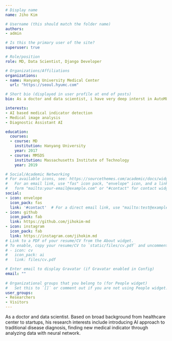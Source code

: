 ```yaml
---
# Display name
name: Jiho Kim

# Username (this should match the folder name)
authors:
- admin

# Is this the primary user of the site?
superuser: true

# Role/position
role: MD, Data Scientist, Django Developer

# Organizations/Affiliations
organizations:
- name: Hanyang University Medical Center
  url: "https://seoul.hyumc.com"

# Short bio (displayed in user profile at end of posts)
bio: As a doctor and data scientist, i have very deep interst in AutoML for analyzing medical data.

interests:
- AI based medical indicator detection
- Medical image analysis
- Diagnostic Assistant AI

education:
  courses:
  - course: MD
    institution: Hanyang University
    year: 2017
  - course: MMSDS
    institution: Massachusetts Institute of Technology
    year: 2019

# Social/Academic Networking
# For available icons, see: https://sourcethemes.com/academic/docs/widgets/#icons
#   For an email link, use "fas" icon pack, "envelope" icon, and a link in the
#   form "mailto:your-email@example.com" or "#contact" for contact widget.
social:
- icon: envelope
  icon_pack: fas
  link: '#contact'  # For a direct email link, use "mailto:test@example.org".
- icon: github
  icon_pack: fab
  link: https://github.com/jihokim-md
- icon: instagram
  icon_pack: fab
  link: https://instagram.com/jihokim.md
# Link to a PDF of your resume/CV from the About widget.
# To enable, copy your resume/CV to `static/files/cv.pdf` and uncomment the lines below.  
# - icon: cv
#   icon_pack: ai
#   link: files/cv.pdf

# Enter email to display Gravatar (if Gravatar enabled in Config)
email: ""
  
# Organizational groups that you belong to (for People widget)
#   Set this to `[]` or comment out if you are not using People widget.  
user_groups:
- Researchers
- Visitors
---
```


As a doctor and data scientist. Based on broad background from healthcare center to startups, his research interests include introducing AI approach to traditional disease diagnosis, finding new medical indicator through analyzing data with neural network.
